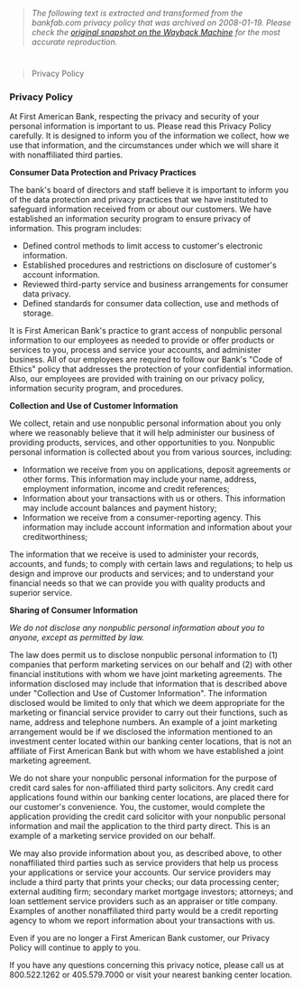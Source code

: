 > *The following text is extracted and transformed from the bankfab.com privacy policy that was archived on 2008-01-19. Please check the [original snapshot on the Wayback Machine](https://web.archive.org/web/20080119012314id_/http%3A//www.bankfab.com/privacy_policy.asp) for the most accurate reproduction.*

# 

> Privacy Policy

### Privacy Policy 

At First American Bank, respecting the privacy and security of your personal information is important to us. Please read this Privacy Policy carefully. It is designed to inform you of the information we collect, how we use that information, and the circumstances under which we will share it with nonaffiliated third parties. 

**Consumer Data Protection and Privacy Practices**

The bank's board of directors and staff believe it is important to inform you of the data protection and privacy practices that we have instituted to safeguard information received from or about our customers. We have established an information security program to ensure privacy of information. This program includes: 

  * Defined control methods to limit access to customer's electronic information. 
  * Established procedures and restrictions on disclosure of customer's account information. 
  * Reviewed third-party service and business arrangements for consumer data privacy. 
  * Defined standards for consumer data collection, use and methods of storage. 



It is First American Bank's practice to grant access of nonpublic personal information to our employees as needed to provide or offer products or services to you, process and service your accounts, and administer business. All of our employees are required to follow our Bank's "Code of Ethics" policy that addresses the protection of your confidential information. Also, our employees are provided with training on our privacy policy, information security program, and procedures. 

**Collection and Use of Customer Information**

We collect, retain and use nonpublic personal information about you only where we reasonably believe that it will help administer our business of providing products, services, and other opportunities to you. Nonpublic personal information is collected about you from various sources, including: 

  * Information we receive from you on applications, deposit agreements or other forms. This information may include your name, address, employment information, income and credit references; 
  * Information about your transactions with us or others. This information may include account balances and payment history; 
  * Information we receive from a consumer-reporting agency. This information may include account information and information about your creditworthiness; 



The information that we receive is used to administer your records, accounts, and funds; to comply with certain laws and regulations; to help us design and improve our products and services; and to understand your financial needs so that we can provide you with quality products and superior service.

**Sharing of Consumer Information**

_We do not disclose any nonpublic personal information about you to anyone, except as permitted by law._

The law does permit us to disclose nonpublic personal information to (1) companies that perform marketing services on our behalf and (2) with other financial institutions with whom we have joint marketing agreements. The information disclosed may include that information that is described above under "Collection and Use of Customer Information". The information disclosed would be limited to only that which we deem appropriate for the marketing or financial service provider to carry out their functions, such as name, address and telephone numbers. An example of a joint marketing arrangement would be if we disclosed the information mentioned to an investment center located within our banking center locations, that is not an affiliate of First American Bank but with whom we have established a joint marketing agreement. 

We do not share your nonpublic personal information for the purpose of credit card sales for non-affiliated third party solicitors. Any credit card applications found within our banking center locations, are placed there for our customer's convenience. You, the customer, would complete the application providing the credit card solicitor with your nonpublic personal information and mail the application to the third party direct. This is an example of a marketing service provided on our behalf. 

We may also provide information about you, as described above, to other nonaffiliated third parties such as service providers that help us process your applications or service your accounts. Our service providers may include a third party that prints your checks; our data processing center; external auditing firm; secondary market mortgage investors; attorneys; and loan settlement service providers such as an appraiser or title company. Examples of another nonaffiliated third party would be a credit reporting agency to whom we report information about your transactions with us. 

Even if you are no longer a First American Bank customer, our Privacy Policy will continue to apply to you. 

If you have any questions concerning this privacy notice, please call us at 800.522.1262 or 405.579.7000 or visit your nearest banking center location.
